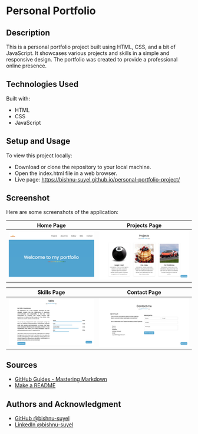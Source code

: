 # Personal Portfolio
## Description
This is a personal portfolio project built using HTML, CSS, and a bit of JavaScript. It showcases various projects and skills in a simple and responsive design. The portfolio was created to provide a professional online presence.

## Technologies Used
Built with:

- HTML
- CSS
- JavaScript

## Setup and Usage
To view this project locally:

- Download or clone the repository to your local machine.
- Open the index.html file in a web browser.
- Live page: https://bishnu-suyel.github.io/personal-portfolio-project/

## Screenshot
Here are some screenshots of the application:

| Home Page            | Projects Page                |
|--------------------------|--------------------------|
| ![Home Screenshot](/images/home.png) | ![Projects Screenshot](/images/projects.png) |

| Skills Page           | Contact Page      |
|--------------------------|--------------------------|
| ![Skills Screenshot](/images/skills.png) | ![Contact Screenshot](/images/contact.png) |

## Sources
- [GitHub Guides - Mastering Markdown](https://docs.github.com/en/get-started/writing-on-github/getting-started-with-writing-and-formatting-on-github/basic-writing-and-formatting-syntax)
- [Make a README](https://www.makeareadme.com/)

## Authors and Acknowledgment
- [GitHub @bishnu-suyel](https://github.com/bishnu-suyel)
- [LinkedIn @bishnu-suyel](https://www.linkedin.com/in/bishnu-suyel)
